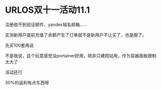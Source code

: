 # URLOS双十一活动11.1


注册收不到验证邮件，yandex域名邮箱……<img src="static/image/smiley/default/sweat.gif" smilieid="10" border="0" alt="" />

实测新用户提前充值了余额产生了订单就不是新用户不让买了，也是服了。<img id="aimg_IlKM8" onclick="zoom(this, this.src, 0, 0, 0)" class="zoom" src="https://cdn.jsdelivr.net/gh/hishis/forum-master/public/images/patch.gif" onmouseover="img_onmouseoverfunc(this)" onload="thumbImg(this)" border="0" alt="" />

先买100套再说

不是我说，这个玩意感觉没portainer好用，除非只建网站用，作为容器面板限制太大了

活动还行

30%的返利有点东西呀<img id="aimg_ei6qw" onclick="zoom(this, this.src, 0, 0, 0)" class="zoom" src="https://cdn.jsdelivr.net/gh/hishis/forum-master/public/images/patch.gif" onmouseover="img_onmouseoverfunc(this)" onload="thumbImg(this)" border="0" alt="" />
